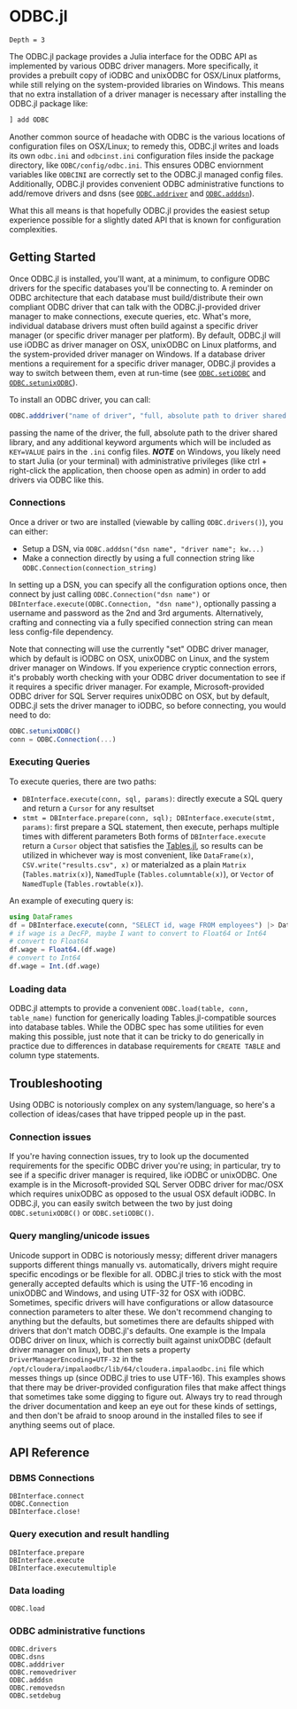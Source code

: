 # ODBC.jl

```@contents
Depth = 3
```

The ODBC.jl package provides a Julia interface for the ODBC API as implemented by various ODBC driver managers. More specifically, it provides a prebuilt copy of iODBC and unixODBC for OSX/Linux platforms, while still relying on the system-provided libraries on Windows. This means that no extra installation of a driver manager is necessary after installing the ODBC.jl package like:

```julia
] add ODBC
```

Another common source of headache with ODBC is the various locations of configuration files on OSX/Linux; to remedy this, ODBC.jl writes and loads its own `odbc.ini` and `odbcinst.ini` configuration files inside the package directory, like `ODBC/config/odbc.ini`. This ensures ODBC enviornment variables like `ODBCINI` are correctly set to the ODBC.jl managed config files. Additionally, ODBC.jl provides convenient ODBC administrative functions to add/remove drivers and dsns (see [`ODBC.addriver`](@ref) and [`ODBC.adddsn`](@ref)).

What this all means is that hopefully ODBC.jl provides the easiest setup experience possible for a slightly dated API that is known for configuration complexities.

## Getting Started

Once ODBC.jl is installed, you'll want, at a minimum, to configure ODBC drivers for the specific databases you'll be connecting to. A reminder on ODBC architecture that each database must build/distribute their own compliant ODBC driver that can talk with the ODBC.jl-provided driver manager to make connections, execute queries, etc. What's more, individual database drivers must often build against a specific driver manager (or specific driver manager per platform). By default, ODBC.jl will use iODBC as driver manager on OSX, unixODBC on Linux platforms, and the system-provided driver manager on Windows. If a database driver mentions a requirement for a specific driver manager, ODBC.jl provides a way to switch between them, even at run-time (see [`ODBC.setiODBC`](@ref) and [`ODBC.setunixODBC`](@ref)).

To install an ODBC driver, you can call:
```julia
ODBC.adddriver("name of driver", "full, absolute path to driver shared library"; kw...)
```
passing the name of the driver, the full, absolute path to the driver shared library, and any additional keyword arguments which will be included as `KEY=VALUE` pairs in the `.ini` config files. ***NOTE*** on Windows, you likely need to start Julia (or your terminal) with administrative privileges (like ctrl + right-click the application, then choose open as admin) in order to add drivers via ODBC like this.

### Connections

Once a driver or two are installed (viewable by calling `ODBC.drivers()`), you can either:
  * Setup a DSN, via `ODBC.adddsn("dsn name", "driver name"; kw...)`
  * Make a connection directly by using a full connection string like `ODBC.Connection(connection_string)`

In setting up a DSN, you can specify all the configuration options once, then connect by just calling `ODBC.Connection("dsn name")` or `DBInterface.execute(ODBC.Connection, "dsn name")`, optionally passing a username and password as the 2nd and 3rd arguments. Alternatively, crafting and connecting via a fully specified connection string can mean less config-file dependency.

Note that connecting will use the currently "set" ODBC driver manager, which by default is iODBC on OSX, unixODBC on Linux, and
the system driver manager on Windows. If you experience cryptic connection errors, it's probably worth checking with your ODBC
driver documentation to see if it requires a specific driver manager. For example, Microsoft-provided ODBC driver for SQL Server
requires unixODBC on OSX, but by default, ODBC.jl sets the driver manager to iODBC, so before connecting, you would need to do:
```julia
ODBC.setunixODBC()
conn = ODBC.Connection(...)
```

### Executing Queries

To execute queries, there are two paths:
  * `DBInterface.execute(conn, sql, params)`: directly execute a SQL query and return a `Cursor` for any resultset
  * `stmt = DBInterface.prepare(conn, sql); DBInterface.execute(stmt, params)`: first prepare a SQL statement, then execute, perhaps multiple times with different parameters
Both forms of `DBInterface.execute` return a `Cursor` object that satisfies the [Tables.jl](https://juliadata.github.io/Tables.jl/stable/), so results can be utilized in whichever way is most convenient, like `DataFrame(x)`, `CSV.write("results.csv", x)` or materialzed as a plain `Matrix` (`Tables.matrix(x)`), `NamedTuple` (`Tables.columntable(x)`), or `Vector` of `NamedTuple` (`Tables.rowtable(x)`).

An example of executing query is:

```julia
using DataFrames
df = DBInterface.execute(conn, "SELECT id, wage FROM employees") |> DataFrame
# if wage is a DecFP, maybe I want to convert to Float64 or Int64
# convert to Float64
df.wage = Float64.(df.wage)
# convert to Int64
df.wage = Int.(df.wage)
```

### Loading data

ODBC.jl attempts to provide a convenient `ODBC.load(table, conn, table_name)` function for generically loading Tables.jl-compatible sources into database tables. While the ODBC spec has some utilities for even making this possible, just note that it can be tricky to do generically in practice due to differences in database requirements for `CREATE TABLE` and column type statements.

## Troubleshooting

Using ODBC is notoriously complex on any system/language, so here's a collection of ideas/cases that have tripped people up in the past.

### Connection issues

If you're having connection issues, try to look up the documented requirements for the specific ODBC driver you're using; in particular, try to see if a specific driver manager is required, like iODBC or unixODBC. One example is in the Microsoft-provided SQL Server ODBC driver for mac/OSX which requires unixODBC as opposed to the usual OSX default iODBC. In ODBC.jl, you can easily switch between the two by just doing `ODBC.setunixODBC()` or `ODBC.setiODBC()`.

### Query mangling/unicode issues

Unicode support in ODBC is notoriously messy; different driver managers supports different things manually vs. automatically, drivers might require specific encodings or be flexible for all. ODBC.jl tries to stick with the most generally accepted defaults which is using the UTF-16 encoding in unixODBC and Windows, and using UTF-32 for OSX with iODBC. Sometimes, specific drivers will have configurations or allow datasource connection parameters to alter these. We don't recommend changing to anything but the defaults, but sometimes there are defaults shipped with drivers that don't match ODBC.jl's defaults. One example is the Impala ODBC driver on linux, which is correctly built against unixODBC (default driver manager on linux), but then sets a property `DriverManagerEncoding=UTF-32` in the `/opt/cloudera/impalaodbc/lib/64/cloudera.impalaodbc.ini` file which messes things up (since ODBC.jl tries to use UTF-16). This examples shows that there may be driver-provided configuration files that make affect things that sometimes take some digging to figure out. Always try to read through the driver documentation and keep an eye out for these kinds of settings, and then don't be afraid to snoop around in the installed files to see if anything seems out of place.

## API Reference

### DBMS Connections
```@docs
DBInterface.connect
ODBC.Connection
DBInterface.close!
```

### Query execution and result handling
```@docs
DBInterface.prepare
DBInterface.execute
DBInterface.executemultiple
```

### Data loading
```@docs
ODBC.load
```

### ODBC administrative functions
```@docs
ODBC.drivers
ODBC.dsns
ODBC.adddriver
ODBC.removedriver
ODBC.adddsn
ODBC.removedsn
ODBC.setdebug
```
